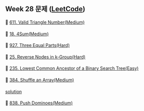 ## Week 28 문제 ([LeetCode](https://leetcode.com/explore/challenge/card/july-leetcoding-challenge-2021/610/week-3-july-15th-july-21st/3815/))

####
👀 [611. Valid Triangle Number(Medium)](https://leetcode.com/problems/valid-triangle-number/)
####
####
####
👀 [18. 4Sum(Medium)](https://leetcode.com/problems/4sum/)
####
####
####
👀 [927. Three Equal Parts(Hard)](https://leetcode.com/problems/three-equal-parts/)
####
####
####
👀 [25. Reverse Nodes in k-Group(Hard)](https://leetcode.com/problems/reverse-nodes-in-k-group/)
####
####
####
👀 [235. Lowest Common Ancestor of a Binary Search Tree(Easy)](https://leetcode.com/problems/lowest-common-ancestor-of-a-binary-search-tree/)
####
####
####
👀 [384. Shuffle an Array(Medium)](https://leetcode.com/problems/shuffle-an-array/)
####
[solution](https://github.com/YChaeeun/Algorithm/blob/master/week29/LeetCode_384_2.kt)
####
####
👀 [838. Push Dominoes(Medium)](https://leetcode.com/problems/push-dominoes/)
####
####
